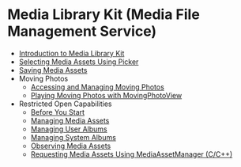 # Media Library Kit (Media File Management Service)

- [Introduction to Media Library Kit](photoAccessHelper-overview.md)
- [Selecting Media Assets Using Picker](photoAccessHelper-photoviewpicker.md)
- [Saving Media Assets](photoAccessHelper-savebutton.md)
- Moving Photos<!--movingphoto-->
  - [Accessing and Managing Moving Photos](photoAccessHelper-movingphoto.md)
  - [Playing Moving Photos with MovingPhotoView](movingphotoview-guidelines.md)
- Restricted Open Capabilities<!--restricted-open-capabilities-->
  - [Before You Start](photoAccessHelper-preparation.md)
  - [Managing Media Assets](photoAccessHelper-resource-guidelines.md)
  - [Managing User Albums](photoAccessHelper-userAlbum-guidelines.md)
  - [Managing System Albums](photoAccessHelper-systemAlbum-guidelines.md)
  - [Observing Media Assets](photoAccessHelper-notify-guidelines.md)
  - [Requesting Media Assets Using MediaAssetManager (C/C++)](using-ndk-mediaassetmanager-for-request-resource.md)
